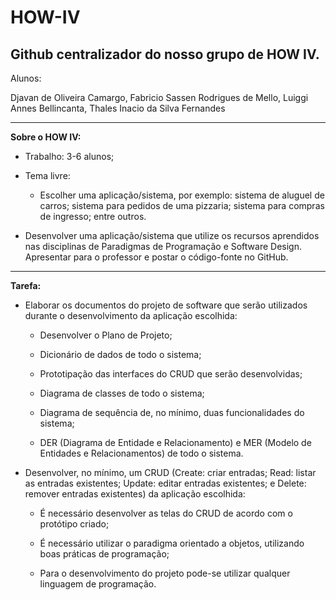 # HOW-IV

## Github centralizador do nosso grupo de HOW IV.

   Alunos: 

   Djavan de Oliveira Camargo, Fabricio Sassen Rodrigues de Mello, Luiggi Annes Bellincanta, Thales Inacio da Silva Fernandes


-------
**Sobre o HOW IV:**

* Trabalho: 3-6 alunos;


* Tema livre:

  - Escolher uma aplicação/sistema, por exemplo: sistema de aluguel de carros; sistema para
    pedidos de uma pizzaria; sistema para compras de ingresso; entre outros.

* Desenvolver uma aplicação/sistema que utilize os recursos aprendidos nas disciplinas de
Paradigmas de Programação e Software Design. Apresentar para o professor e postar o
código-fonte no GitHub.
---

**Tarefa:**

- Elaborar os documentos do projeto de software que serão utilizados durante o
desenvolvimento da aplicação escolhida:

    * Desenvolver o Plano de Projeto;

    * Dicionário de dados de todo o sistema;

    * Prototipação das interfaces do CRUD que serão desenvolvidas;

    * Diagrama de classes de todo o sistema;

    * Diagrama de sequência de, no mínimo, duas funcionalidades do sistema;

    * DER (Diagrama de Entidade e Relacionamento) e MER (Modelo de Entidades e
     Relacionamentos) de todo o sistema.

- Desenvolver, no mínimo, um CRUD (Create: criar entradas; Read: listar as entradas
existentes; Update: editar entradas existentes; e Delete: remover entradas existentes) da
aplicação escolhida:

    * É necessário desenvolver as telas do CRUD de acordo com o protótipo criado;

    * É necessário utilizar o paradigma orientado a objetos, utilizando boas práticas de
      programação;

    * Para o desenvolvimento do projeto pode-se utilizar qualquer linguagem de
      programação.





  
    

